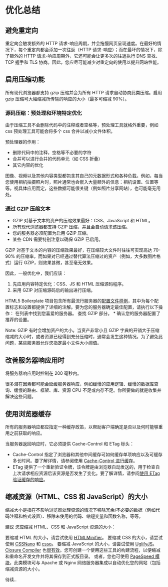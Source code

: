 # 优化总结

## 避免重定向

重定向会触发额外的 HTTP 请求-响应周期，并会拖慢网页呈现速度。在最好的情况下，每个重定向都会添加一次往返（HTTP 请求-响应）；而在最坏的情况下，除了额外的 HTTP 请求-响应周期外，它还可能会让更多次的往返执行 DNS 查找、TCP 握手和 TLS 协商。因此，您应尽可能减少对重定向的使用以提升网站性能。

## 启用压缩功能

所有现代浏览器都支持 gzip 压缩并会为所有 HTTP 请求自动协商此类压缩。启用 gzip 压缩可大幅缩减所传输的响应的大小（最多可缩减 90%）。

### 源码压缩：预处理和环境特定优化

由于压缩工具不会删除代码中的注释或者空格等，预处理工具就格外重要，例如 css 预处理工具可能会将多个 css 合并以减小文件体积。

预处理器的作用：

- 删除代码中的注释，空格等不必要的字符
- 合并可以进行合并的代码单元（如 CSS 折叠）
- 其它内容的优化

图像、视频以及其他内容类型都包含其自己的元数据形式和各种负载。例如，每当您使用相机拍摄照片时，照片通常也会嵌入大量额外的信息：相机设置、位置等等。视具体应用而定，这些数据可能很关键（例如照片分享网站），也可能毫无用处。

### 通过 GZIP 压缩文本

- GZIP 对基于文本的资产的压缩效果最好：CSS、JavaScript 和 HTML。
- 所有现代浏览器都支持 GZIP 压缩，并且会自动请求该压缩。
- 您的服务器必须配置为启用 GZIP 压缩。
- 某些 CDN 需要特别注意以确保 GZIP 已启用。

GZIP 对基于文本的内容的压缩效果最好，在压缩较大文件时往往可实现高达 70-90% 的压缩率，而如果对已经通过替代算法压缩过的资产（例如，大多数图片格式）运行 GZIP，则效果甚微，甚至毫无效果。

因此，一般优化中，我们应该：

1. 先应用内容特定优化：CSS、JS 和 HTML 压缩源码程序。
2. 采用 GZIP 对压缩源码后的输出进行压缩。

HTML5 Boilerplate 项目包含所有最流行服务器的[配置文件样例](https://github.com/h5bp/server-configs)，其中为每个配置标志和设置都提供了详细的注解。要为您的服务器确定最佳配置，请执行以下操作： 在列表中找到您喜爱的服务器。 查找 GZIP 部分。 * 确认您的服务器配置了推荐的设置。

Note: GZIP 有时会增加资产的大小。当资产非常小且 GZIP 字典的开销大于压缩缩减的大小时，或者资源已经得到充分压缩时，通常会发生这种情况。为了避免此问题，某些服务器允许您指定最小文件大小阈值。

## 改善服务器响应用时

将服务器响应用时控制在 200 毫秒内。

很多潜在因素都可能会延缓服务器响应，例如缓慢的应用逻辑、缓慢的数据库查询、缓慢的路由、框架、库、资源 CPU 不足或内存不足。你所要做的就是收集并解决这些问题。

## 使用浏览器缓存

所有的服务器响应都应指定一种缓存政策，以帮助客户端确定是否以及何时能够重用之前获取的响应。

当服务器返回响应时，它必须提供 Cache-Control 和 ETag 标头：
- Cache-Control 指定了浏览器和其他中间缓存可如何缓存单项响应以及可缓存多长时间。要了解详情，请参阅使用 [Cache-Control 进行缓存](https://developers.google.com/web/fundamentals/performance/optimizing-content-efficiency/http-caching#cache-control)。
- ETag 提供了一个重新验证令牌，该令牌是由浏览器自动发送的，用于检查自上次请求相应资源后该资源是否发生了变化。要了解详情，请参阅[使用 ETag 验证缓存的响应](https://developers.google.com/web/fundamentals/performance/optimizing-content-efficiency/http-caching#validating-cached-responses-with-etags)。


## 缩减资源（HTML、CSS 和 JavaScript）的大小

缩减大小是指在不影响浏览器处理资源的情况下移除冗余/不必要的数据（例如代码注释和格式设置）、移除未使用的代码、缩短变量和函数名称，等等。

建议
您应缩减 HTML、CSS 和 JavaScript 资源的大小：

要缩减 HTML 的大小，请尝试使用 [HTMLMinifier](https://github.com/kangax/html-minifier)。
要缩减 CSS 的大小，请尝试使用 [CSSNano](https://github.com/ben-eb/cssnano) 和 [csso](https://github.com/css/csso)。
要缩减 JavaScript 的大小，请尝试使用 [UglifyJS](https://github.com/mishoo/UglifyJS2)。[Closure Compiler](https://developers.google.com/closure/compiler) 也[很有效](https://github.com/samccone/The-cost-of-transpiling-es2015-in-2016#summary-of-findings)。您可创建一个使用这些工具的构建流程，以便缩减和重命名开发文件并将其保存到正式版目录。
或者，您也可使用 [PageSpeed 模块](https://developers.google.com/speed/pagespeed/module/)，此类模块可与 Apache 或 Nginx 网络服务器集成以自动优化您的网站（包括缩减资源的大小）。

待续..